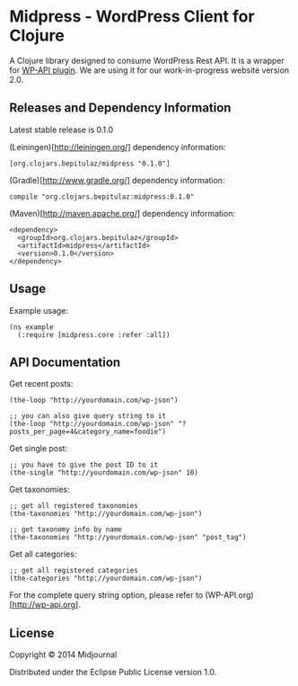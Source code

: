 # Midpress - WordPress Client for Clojure

A Clojure library designed to consume WordPress Rest API. It is a wrapper for [WP-API plugin](https://github.com/WP-API/WP-API "WP-API").
We are using it for our work-in-progress website version 2.0.

## Releases and Dependency Information

Latest stable release is 0.1.0

(Leiningen)[http://leiningen.org/] dependency information:

    [org.clojars.bepitulaz/midpress "0.1.0"]

(Gradle)[http://www.gradle.org/] dependency information:

    compile "org.clojars.bepitulaz:midpress:0.1.0"

(Maven)[http://maven.apache.org/] dependency information:

    <dependency>
      <groupId>org.clojars.bepitulaz</groupId>
      <artifactId>midpress</artifactId>
      <version>0.1.0</version>
    </dependency>

## Usage

Example usage:

    (ns example
      (:require [midpress.core :refer :all])

## API Documentation

Get recent posts:

    (the-loop "http://yourdomain.com/wp-json")
    
    ;; you can also give query string to it
    (the-loop "http://yourdomain.com/wp-json" "?posts_per_page=4&category_name=foodie")

Get single post:
    
    ;; you have to give the post ID to it
    (the-single "http://yourdomain.com/wp-json" 10)

Get taxonomies:
    
    ;; get all registered taxonomies
    (the-taxonomies "http://yourdomain.com/wp-json")

    ;; get taxonomy info by name
    (the-taxonomies "http://yourdomain.com/wp-json" "post_tag")

Get all categories:

    ;; get all registered categories
    (the-categories "http://yourdomain.com/wp-json")

For the complete query string option, please refer to (WP-API.org)[http://wp-api.org].

## License

Copyright © 2014 Midjournal

Distributed under the Eclipse Public License version 1.0.
